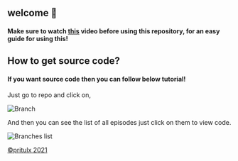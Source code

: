 ## welcome 👋
#### Make sure to watch [this](https://www.youtube.com/watch?v=jYYM30eNkf0&t) video before using this repository, for an easy guide for using this!

## How to get source code?
#### If you want source code then you can follow below tutorial!

Just go to repo and click on,

![Branch](https://i.imgur.com/I3VdJ4u.png)

And then you can see the list of all episodes just click on them to view code.

![Branches list](https://i.imgur.com/yVoO9nw.png)


[©️pritulx 2021](https://github.com/pritulx)

